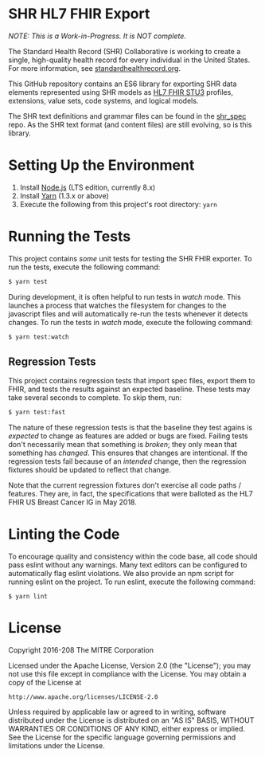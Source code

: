 # SHR HL7 FHIR Export

_NOTE: This is a Work-in-Progress.  It is NOT complete._

The Standard Health Record (SHR) Collaborative is working to create a single, high-quality health record for every individual in the United States.  For more information, see [standardhealthrecord.org](http://standardhealthrecord.org/).

This GitHub repository contains an ES6 library for exporting SHR data elements represented using SHR models as [HL7 FHIR STU3](http://hl7.org/fhir/STU3/index.html) profiles, extensions, value sets, code systems, and logical models.

The SHR text definitions and grammar files can be found in the [shr_spec](https://github.com/standardhealth/shr_spec) repo.  As the SHR text format (and content files) are still evolving, so is this library.

# Setting Up the Environment

1. Install [Node.js](https://nodejs.org/en/download/) (LTS edition, currently 8.x)
2. Install [Yarn](https://yarnpkg.com/en/docs/install) (1.3.x or above)
3. Execute the following from this project's root directory: `yarn`

# Running the Tests

This project contains *some* unit tests for testing the SHR FHIR exporter.  To run the tests, execute the following command:
```bash
$ yarn test
```

During development, it is often helpful to run tests in _watch_ mode.  This launches a process that watches the filesystem for changes to the javascript files and will automatically re-run the tests whenever it detects changes.  To run the tests in _watch_ mode, execute the following command:
```bash
$ yarn test:watch
```

## Regression Tests

This project contains regression tests that import spec files, export them to FHIR, and tests the results against an expected baseline.  These tests may take several seconds to complete.  To skip them, run:
```bash
$ yarn test:fast
```

The nature of these regression tests is that the baseline they test agains is _expected_ to change as features are added or bugs are fixed.  Failing tests don't necessarily mean that something is _broken_; they only mean that something has _changed_.  This ensures that changes are intentional.  If the regression tests fail because of an _intended_ change, then the regression fixtures should be updated to reflect that change.

Note that the current regression fixtures don't exercise all code paths / features.  They are, in fact, the specifications that were balloted as the HL7 FHIR US Breast Cancer IG in May 2018.

# Linting the Code

To encourage quality and consistency within the code base, all code should pass eslint without any warnings.  Many text editors can be configured to automatically flag eslint violations.  We also provide an npm script for running eslint on the project.  To run eslint, execute the following command:
```
$ yarn lint
```

# License

Copyright 2016-208 The MITRE Corporation

Licensed under the Apache License, Version 2.0 (the "License");
you may not use this file except in compliance with the License.
You may obtain a copy of the License at

    http://www.apache.org/licenses/LICENSE-2.0

Unless required by applicable law or agreed to in writing, software
distributed under the License is distributed on an "AS IS" BASIS,
WITHOUT WARRANTIES OR CONDITIONS OF ANY KIND, either express or implied.
See the License for the specific language governing permissions and
limitations under the License.
